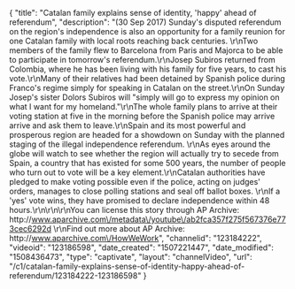 {
    "title": "Catalan family explains sense of identity, 'happy' ahead of referendum",
    "description": "(30 Sep 2017) Sunday's disputed referendum on the region's independence is also an opportunity for a family reunion for one Catalan family with local roots reaching back centuries. \r\nTwo members of the family flew to Barcelona from Paris and Majorca to be able to participate in tomorrow's referendum.\r\nJosep Subiros returned from Colombia, where he has been living with his family for five years, to cast his vote.\r\nMany of their relatives had been detained by Spanish police during Franco's regime simply for speaking in Catalan on the street.\r\nOn Sunday Josep's sister Dolors Subiros will \"simply will go to express my opinion on what I want for my homeland.\"\r\nThe whole family plans to arrive at their voting station at five in the morning before the Spanish police may arrive arrive and ask them to leave.\r\nSpain and its most powerful and prosperous region are headed for a showdown on Sunday with the planned staging of the illegal independence referendum. \r\nAs eyes around the globe will watch to see whether the region will actually try to secede from Spain, a country that has existed for some 500 years, the number of people who turn out to vote will be a key element.\r\nCatalan authorities have pledged to make voting possible even if the police, acting on judges' orders, manages to close polling stations and seal off ballot boxes. \r\nIf a 'yes' vote wins, they have promised to declare independence within 48 hours.\r\n\r\n\r\nYou can license this story through AP Archive: http:\/\/www.aparchive.com\/metadata\/youtube\/ab2fca357f275f567376e773cec6292d \r\nFind out more about AP Archive: http:\/\/www.aparchive.com\/HowWeWork",
    "channelid": "123184222",
    "videoid": "123186598",
    "date_created": "1507221447",
    "date_modified": "1508436473",
    "type": "captivate",
    "layout": "channelVideo",
    "url": "\/c1\/catalan-family-explains-sense-of-identity-happy-ahead-of-referendum\/123184222-123186598"
}